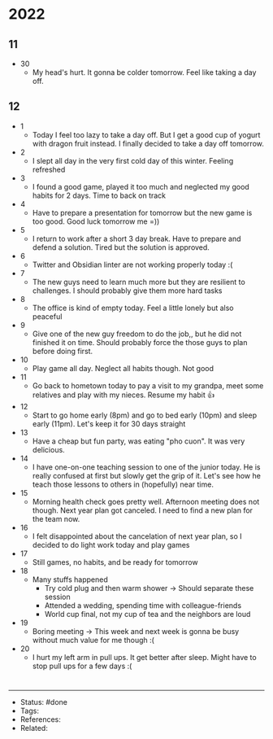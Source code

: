 # 2022

## 11
- 30
	- My head's hurt. It gonna be colder tomorrow. Feel like taking a day off.

## 12
- 1
	- Today I feel too lazy to take a day off. But I get a good cup of yogurt with dragon fruit instead. I finally decided to take a day off tomorrow.
- 2
	- I slept all day in the very first cold day of this winter. Feeling refreshed
- 3
	- I found a good game, played it too much and neglected my good habits for 2 days. Time to back on track
- 4
	- Have to prepare a presentation for tomorrow but the new game is too good. Good luck tomorrow me =))
- 5
	- I return to work after a short 3 day break. Have to prepare and defend a solution. Tired but the solution is approved.
- 6
	- Twitter and Obsidian linter are not working properly today :(
- 7
	- The new guys need to learn much more but they are resilient to challenges. I should probably give them more hard tasks
- 8
	- The office is kind of empty today. Feel a little lonely but also peaceful
- 9
	- Give one of the new guy freedom to do the job,, but he did not finished it on time. Should probably force the those guys to plan before doing first.
- 10
	- Play game all day. Neglect all habits though. Not good
- 11
	- Go back to hometown today to pay a visit to my grandpa, meet some relatives and play with my nieces. Resume my habit 👍
- 12
	- Start to go home early (8pm) and go to bed early (10pm) and sleep early (11pm). Let's keep it for 30 days straight
- 13
	- Have a cheap but fun party, was eating "pho cuon". It was very delicious.
- 14
	- I have one-on-one teaching session to one of the junior today. He is really confused at first but slowly get the grip of it. Let's see how he teach those lessons to others in (hopefully) near time.
- 15
	- Morning health check goes pretty well. Afternoon meeting does not though. Next year plan got canceled. I need to find a new plan for the team now.
- 16
	- I felt disappointed about the cancelation of next year plan, so I decided to do light work today and play games
- 17
	- Still games, no habits, and be ready for tomorrow
- 18
	- Many stuffs happened
		- Try cold plug and then warm shower -> Should separate these session
		- Attended a wedding, spending time with colleague-friends
		- World cup final, not my cup of tea and the neighbors are loud
- 19
	- Boring meeting -> This week and next week is gonna be busy without much value for me though :(
- 20
	- I hurt my left arm in pull ups. It get better after sleep. Might have to stop pull ups for a few days :(

#
---
- Status: #done
- Tags:
- References:
- Related:
